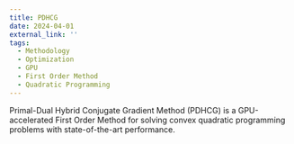 ```yaml
---
title: PDHCG
date: 2024-04-01
external_link: ''
tags:
  - Methodology
  - Optimization
  - GPU
  - First Order Method
  - Quadratic Programming
---
```


Primal-Dual Hybrid Conjugate Gradient Method (PDHCG) is a GPU-accelerated First Order Method for solving convex quadratic programming problems with state-of-the-art performance.

<!--more-->

